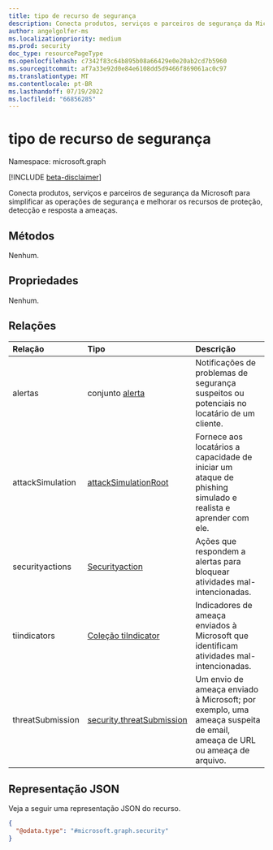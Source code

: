 ```yaml
---
title: tipo de recurso de segurança
description: Conecta produtos, serviços e parceiros de segurança da Microsoft para simplificar as operações de segurança e melhorar os recursos de proteção, detecção e resposta a ameaças.
author: angelgolfer-ms
ms.localizationpriority: medium
ms.prod: security
doc_type: resourcePageType
ms.openlocfilehash: c7342f83c64b895b08a66429e0e20ab2cd7b5960
ms.sourcegitcommit: af7a33e92d0e84e6108dd5d9466f869061ac0c97
ms.translationtype: MT
ms.contentlocale: pt-BR
ms.lasthandoff: 07/19/2022
ms.locfileid: "66856285"
---
```

# <a name="security-resource-type"></a>tipo de recurso de segurança

Namespace: microsoft.graph

[!INCLUDE [beta-disclaimer](../../includes/beta-disclaimer.md)]

Conecta produtos, serviços e parceiros de segurança da Microsoft para simplificar as operações de segurança e melhorar os recursos de proteção, detecção e resposta a ameaças.

## <a name="methods"></a>Métodos
Nenhum.

## <a name="properties"></a>Propriedades
Nenhum.

## <a name="relationships"></a>Relações
|Relação|Tipo|Descrição|
|:---|:---|:---|
|alertas|conjunto [alerta](../resources/alert.md) |Notificações de problemas de segurança suspeitos ou potenciais no locatário de um cliente.|
|attackSimulation|[attackSimulationRoot](../resources/attacksimulationroot.md)|Fornece aos locatários a capacidade de iniciar um ataque de phishing simulado e realista e aprender com ele.|
|securityactions|[Securityaction](../resources/securityaction.md)|Ações que respondem a alertas para bloquear atividades mal-intencionadas.|
|tiindicators|[Coleção tiIndicator](../resources/tiindicator.md)|Indicadores de ameaça enviados à Microsoft que identificam atividades mal-intencionadas.|
|threatSubmission|[security.threatSubmission](../resources/security-threatsubmission.md)|Um envio de ameaça enviado à Microsoft; por exemplo, uma ameaça suspeita de email, ameaça de URL ou ameaça de arquivo.|

## <a name="json-representation"></a>Representação JSON
Veja a seguir uma representação JSON do recurso.
<!-- {
  "blockType": "resource",
  "keyProperty": "id",
  "@odata.type": "microsoft.graph.security",
  "openType": false
}
-->
``` json
{
  "@odata.type": "#microsoft.graph.security"
}
```

